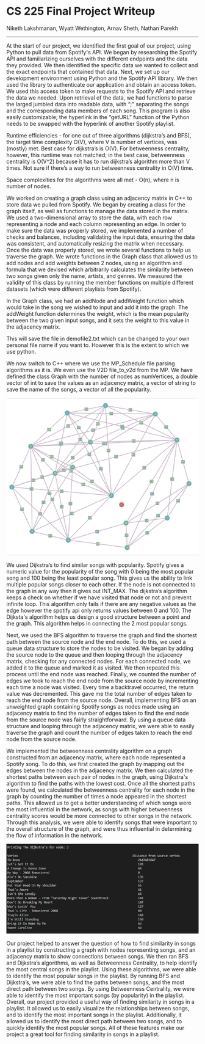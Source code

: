 # CS 225 Final Project Writeup
Niketh Lakshmanan, Wyatt Wethington, Arnav Sheth, Nathan Parekh

---


At the start of our project, we identified the first goal of our project, using Python to pull data from Spotify's API. We began by researching the Spotify API and familiarizing ourselves with the different endpoints and the data they provided. We then identified the specific data we wanted to collect and the exact endpoints that contained that data. Next, we set up our development environment using Python and the Spotify API library. We then used the library to authenticate our application and obtain an access token. We used this access token to make requests to the Spotify API and retrieve the data we needed. Upon retrieval of the data, we had functions to parse the larged jumbled data into readable data, with “;” separating the songs and the corresponding data members of each song. This program is also easily customizable; the hyperlink in the “getURL” function of the Python needs to be swapped with the hyperlink of another Spotify playlist.

Runtime efficiencies - for one out of three algorithms (dijkstra’s and BFS), the target time complexity O(V), where V is number of vertices, was (mostly) met. Best case for dijkstra’s is O(V). For betweenness centrality, however, this runtime was not matched; in the best case, betweenness centrality is O(V^2) because it has to run dijkstra’s algorithm more than V times. Not sure if there’s a way to run betweenness centrality in O(V) time.

Space complexities for the algorithms were all met - O(n), where n is number of nodes.


We worked on creating a graph class using an adjacency matrix in C++ to store data we pulled from Spotify. We began by creating a class for the graph itself, as well as functions to manage the data stored in the matrix. We used a two-dimensional array to store the data, with each row representing a node and each column representing an edge. In order to make sure the data was properly stored, we implemented a number of checks and balances, including validating the input data, ensuring the data was consistent, and automatically resizing the matrix when necessary. Once the data was properly stored, we wrote several functions to help us traverse the graph. We wrote functions in the Graph class that allowed us to add nodes and add weights between 2 nodes, using an algorithm and formula that we devised which arbitrarily calculates the similarity between two songs given only the name, artists, and genres. We measured the validity of this class by running the member functions on multiple different datasets (which were different playlists from Spotify).

In the Graph class, we had an addNode and addWeight function which would take in the song we wished to input and add it into the graph. The addWeight function determines the weight, which is the mean popularity between the two given input songs, and it sets the weight to this value in the adjacency matrix.

This will save the file in demofile2.txt which can be changed to your own personal file name if you want to. However this is the extent to which  we use python. 

We now switch to C++ where we use the MP_Schedule file parsing algorithms as it is. We even use the V2D file_to_v2d from the MP. We have defined the class Graph with the number of nodes as numVertices, a double vector of int to save the values as an adjacency matrix, a vector of string to save the name of the songs, a vector of all the popularity. 

![Image of a graph](images/graph_image.png)


We used Dijkstra’s to find similar songs with popularity. Spotify gives a numeric value for the popularity of the song with 0 being the most popular song and 100 being the least popular song. This gives us the ability to link multiple popular songs closer to each other. If the node is not connected to the graph in any way then it gives out INT_MAX. The dijkstra’s algorithm keeps a check on whether if we have visited that node or not and prevent infinite loop. This algorithm only fails if there are any negative values as the edge however the spotify api only returns values between 0 and 100. The Dijksta's algorithm helps us design a good structure between a point and the graph. This algorithm helps in connecting the 2 most popular songs.

Next, we used the BFS algorithm to traverse the graph and find the shortest path between the source node and the end node. To do this, we used a queue data structure to store the nodes to be visited. We began by adding the source node to the queue and then looping through the adjacency matrix, checking for any connected nodes. For each connected node, we added it to the queue and marked it as visited. We then repeated this process until the end node was reached. Finally, we counted the number of edges we took to reach the end node from the source node by incrementing each time a node was visited. Every time a backtravel occurred, the return value was decremented. This gave me the total number of edges taken to reach the end node from the source node. Overall, implementing BFS on an unweighted graph containing Spotify songs as nodes made using an adjacency matrix to find the number of edges taken to find the end node from the source node was fairly straightforward. By using a queue data structure and looping through the adjacency matrix, we were able to easily traverse the graph and count the number of edges taken to reach the end node from the source node.

We implemented the betweenness centrality algorithm on a graph constructed from an adjacency matrix, where each node represented a Spotify song. To do this, we first created the graph by mapping out the edges between the nodes in the adjacency matrix. We then calculated the shortest paths between each pair of nodes in the graph, using Dijkstra's algorithm to find the paths with the lowest cost. Once all the shortest paths were found, we calculated the betweenness centrality for each node in the graph by counting the number of times a node appeared in the shortest paths. This allowed us to get a better understanding of which songs were the most influential in the network, as songs with higher betweenness centrality scores would be more connected to other songs in the network. Through this analysis, we were able to identify songs that were important to the overall structure of the graph, and were thus influential in determining the flow of information in the network.

![Image of a terminal with our output](images/console_image.png)

Our project helped to answer the question of how to find similarity in songs in a playlist by constructing a graph with nodes representing songs, and an adjacency matrix to show connections between songs. We then ran BFS and Dijkstra’s algorithms, as well as Betweenness Centrality, to help identify the most central songs in the playlist. Using these algorithms, we were able to identify the most popular songs in the playlist. By running BFS and Dijkstra’s, we were able to find the paths between songs, and the most direct path between two songs. By using Betweenness Centrality, we were able to identify the most important songs (by popularity) in the playlist. Overall, our project provided a useful way of finding similarity in songs in a playlist. It allowed us to easily visualize the relationships between songs, and to identify the most important songs in the playlist. Additionally, it allowed us to identify the most direct path between two songs, and to quickly identify the most popular songs. All of these features make our project a great tool for finding similarity in songs in a playlist.




